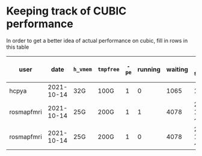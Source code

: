 # Keeping track of CUBIC performance

In order to get a better idea of actual performance on cubic, fill in
rows in this table


| user | date | `h_vmem` | `tmpfree` | `-pe` | running | waiting | time submitted | time last checked |
| ---- | ---- | -------- | --------- | ----- | ------- | ------- | ------- |------- |
| hcpya | 2021-10-14 | 32G | 100G | 1 | 0 | 1065 | 11:36 | 15:14 
| rosmapfmri | 2021-10-14| 25G | 200G | 1 | 1 | 4078 | 2021-10-13 ~10:00 | 11:00 |
| rosmapfmri | 2021-10-14| 25G | 200G | 1 | 0 | 4078 | 2021-10-13 ~10:00 | 15:42 |
